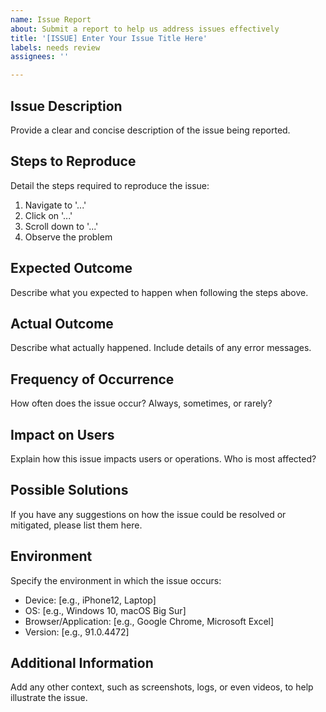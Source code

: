 ```yaml
---
name: Issue Report
about: Submit a report to help us address issues effectively
title: '[ISSUE] Enter Your Issue Title Here'
labels: needs review
assignees: ''

---
```


## Issue Description
Provide a clear and concise description of the issue being reported.

## Steps to Reproduce
Detail the steps required to reproduce the issue:
1. Navigate to '...'
2. Click on '...'
3. Scroll down to '...'
4. Observe the problem

## Expected Outcome
Describe what you expected to happen when following the steps above.

## Actual Outcome
Describe what actually happened. Include details of any error messages.

## Frequency of Occurrence
How often does the issue occur? Always, sometimes, or rarely?

## Impact on Users
Explain how this issue impacts users or operations. Who is most affected?

## Possible Solutions
If you have any suggestions on how the issue could be resolved or mitigated, please list them here.

## Environment
Specify the environment in which the issue occurs:
 - Device: [e.g., iPhone12, Laptop]
 - OS: [e.g., Windows 10, macOS Big Sur]
 - Browser/Application: [e.g., Google Chrome, Microsoft Excel]
 - Version: [e.g., 91.0.4472]

## Additional Information
Add any other context, such as screenshots, logs, or even videos, to help illustrate the issue.

